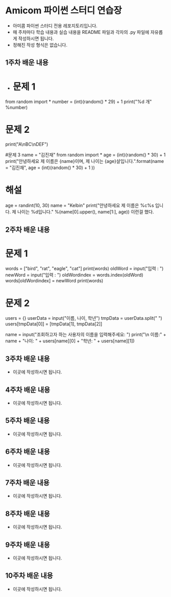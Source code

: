 # Amicom 파이썬 스터디 연습장

- 아미콤 파이썬 스터디 전용 레포지토리입니다.
- 매 주차마다 학습 내용과 실습 내용을 README 파일과 각자의 .py 파일에 자유롭게 작성하시면 됩니다.
- 정해진 작성 형식은 없습니다.


## 1주차 배운 내용
- # 문제 1
from random import *
number = (int)(random() * 29) + 1
print("%d 개" %number)

# 문제 2
print("A\nBC\nDEF")

#문제 3
name = "김진재"
from random import *
age = (int)(random() * 30) + 1
print("안녕하세요 제 이름은 {name}이며, 제 나이는 {age}살입니다.".format(name = "김진재", age = (int)(random() * 30) + 1 ))
# 해설
age = randint(10, 30)
name = "Kelbin"
print("안녕하세요 제 이름은 %c%s 입니다. 제 나이는 %d입니다." %(name[0].upper(), name[1:], age))
이런걸 했다.

## 2주차 배운 내용

# 문제 1
words = ["bird", "rat", "eagle", "cat"]
print(words)
oldWord = input("입력 : ")
newWord = input("입력 : ")
oldWordindex = words.index(oldWord)
words[oldWordindex] = newWord
print(words)

# 문제 2
users = {}
userData = input("이름, 나이, 학년")
tmpData = userData.split(" ")
users[tmpData[0]] = [tmpData[1], tmpData[2]]

name = input("조회하고자 하는 사용자의 이름을 입력해주세요: ")
print("\n 이름:" + name + "나이: " + users[name][0] + "학년: " + users[name][1])


## 3주차 배운 내용
- 이곳에 작성하시면 됩니다.

## 4주차 배운 내용
- 이곳에 작성하시면 됩니다.

## 5주차 배운 내용
- 이곳에 작성하시면 됩니다.

## 6주차 배운 내용
- 이곳에 작성하시면 됩니다.

## 7주차 배운 내용
- 이곳에 작성하시면 됩니다.

## 8주차 배운 내용
- 이곳에 작성하시면 됩니다.

## 9주차 배운 내용
- 이곳에 작성하시면 됩니다.

## 10주차 배운 내용
- 이곳에 작성하시면 됩니다.
